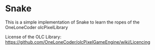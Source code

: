 # Snake
This is a simple implementation of Snake to learn the ropes of the OneLoneCoder olcPixelLibrary

License of the OLC Library: https://github.com/OneLoneCoder/olcPixelGameEngine/wiki/Licencing
